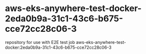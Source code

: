 # aws-eks-anywhere-test-docker-2eda0b9a-31c1-43c6-b675-cce72cc28c06-3
repository for use with E2E test job aws-eks-anywhere-test-docker:2eda0b9a-31c1-43c6-b675-cce72cc28c06-3
